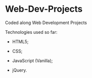 # Web-Dev-Projects
Coded along Web Development Projects


Technologies used so far:

  - HTML5;
  - CSS;
  - JavaScript (Vanilla);

  - jQuery.

